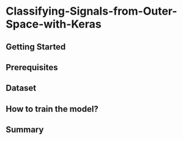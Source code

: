 # Classifying-Signals-from-Outer-Space-with-Keras


Getting Started
---------------



Prerequisites
-------------


Dataset
-------


How to train the model?
-----------------------



Summary
-------
